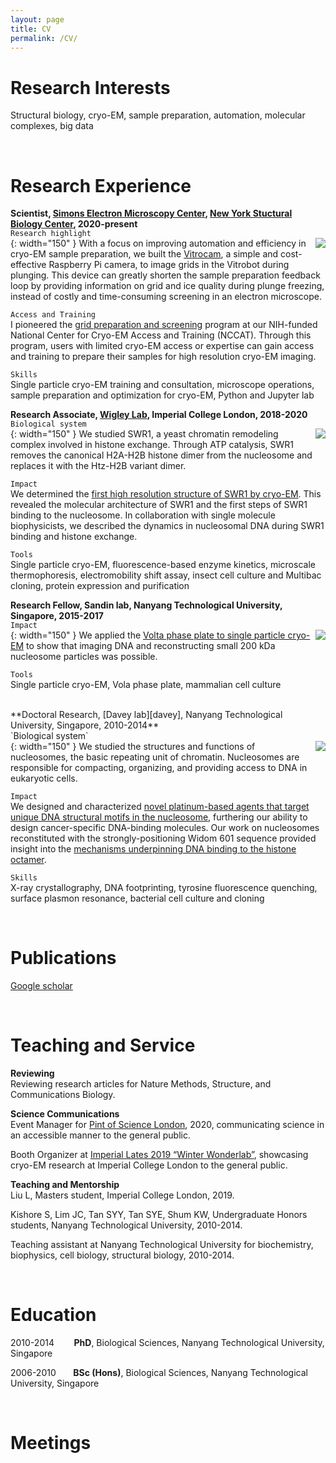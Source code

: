 ```yaml
---
layout: page
title: CV
permalink: /CV/
---
```


# Research Interests
Structural biology, cryo-EM, sample preparation, automation, molecular complexes, big data

<br>

# Research Experience
**Scientist, [Simons Electron Microscopy Center][semc], [New York Stuctural Biology Center][nysbc], 2020-present**
<br>
`Research highlight`<br>
<img align="right" src="/assets/vitrocam.png">{: width="150" }
With a focus on improving automation and efficiency in cryo-EM sample preparation, we built the [Vitrocam][vitrocam], a simple and cost-effective Raspberry Pi camera, to image grids in the Vitrobot during plunging. This device can greatly shorten the sample preparation feedback loop by providing information on grid and ice quality during plunge freezing, instead of costly and time-consuming screening in an electron microscope.

`Access and Training`<br>
I pioneered the [grid preparation and screening][gps] program at our NIH-funded National Center for Cryo-EM Access and Training (NCCAT). Through this program, users with limited cryo-EM access or expertise can gain access and training to prepare their samples for high resolution cryo-EM imaging.

`Skills`<br>
Single particle cryo-EM training and consultation, microscope operations, sample preparation and optimization for cryo-EM, Python and Jupyter lab

**Research Associate, [Wigley Lab][wigley], Imperial College London, 2018-2020**
<br>
`Biological system`<br>
<img align="right" src="/assets/swr1-dna.png">{: width="150" }
We studied SWR1, a yeast chromatin remodeling complex involved in histone exchange. Through ATP catalysis, SWR1 removes the canonical H2A-H2B histone dimer from the nucleosome and replaces it with the Htz-H2B variant dimer.

`Impact`<br>
We determined the [first high resolution structure of SWR1 by cryo-EM][swr1]. This revealed the molecular architecture of SWR1 and the first steps of SWR1 binding to the nucleosome. In collaboration with single molecule biophysicists, we described the dynamics in nucleosomal DNA during SWR1 binding and histone exchange.

`Tools`<br>
Single particle cryo-EM, fluorescence-based enzyme kinetics, microscale thermophoresis, electromobility shift assay, insect cell culture and Multibac cloning, protein expression and purification

**Research Fellow, Sandin lab, Nanyang Technological University, Singapore, 2015-2017**
<br>
`Impact`<br>
<img align="right" src="/assets/vpp-nucleosome.png">{: width="150" }
We applied the [Volta phase plate to single particle cryo-EM][vpp] to show that imaging DNA and reconstructing small 200 kDa nucleosome particles was possible.

`Tools`<br>
Single particle cryo-EM, Vola phase plate, mammalian cell culture

<br>
**Doctoral Research, [Davey lab][davey], Nanyang Technological University, Singapore, 2010-2014**<br>
`Biological system`<br>
<img align="right" src="/assets/dna-footprinting.png">{: width="150" }
We studied the structures and functions of nucleosomes, the basic repeating unit of chromatin. Nucleosomes are responsible for compacting, organizing, and providing access to DNA in eukaryotic cells.

`Impact`<br>
We designed and characterized [novel platinum-based agents that target unique DNA structural motifs in the nucleosome][platinum], furthering our ability to design cancer-specific DNA-binding molecules. Our work on nucleosomes reconstituted with the strongly-positioning Widom 601 sequence provided insight into the [mechanisms underpinning DNA binding to the histone octamer][601].

`Skills`<br>
X-ray crystallography, DNA footprinting, tyrosine fluorescence quenching, surface plasmon resonance, bacterial cell culture and cloning

<br>

# Publications
[Google scholar][googlescholar]

<br>

# Teaching and Service
**Reviewing**<br>
Reviewing research articles for Nature Methods, Structure, and Communications Biology.

**Science Communications**<br>
Event Manager for [Pint of Science London][pint], 2020, communicating science in an accessible manner to the general public.<br>

Booth Organizer at [Imperial Lates 2019 “Winter Wonderlab”][lates], showcasing cryo-EM research at Imperial College London to the general public.<br>

**Teaching and Mentorship**<br>
Liu L, Masters student, Imperial College London, 2019.

Kishore S, Lim JC, Tan SYY, Tan SYE, Shum KW, Undergraduate Honors students, Nanyang Technological University, 2010-2014.

Teaching assistant at Nanyang Technological University for biochemistry, biophysics, cell biology, structural biology, 2010-2014.

<br>

# Education
2010-2014
&nbsp;&nbsp;&nbsp;&nbsp;&nbsp;&nbsp;
**PhD**, Biological Sciences, Nanyang Technological University, Singapore

2006-2010
&nbsp;&nbsp;&nbsp;&nbsp;&nbsp;
**BSc (Hons)**, Biological Sciences, Nanyang Technological University, Singapore

<br>

# Meetings


[vitrocam]: https://www.biorxiv.org/content/10.1101/2022.06.16.496351v1
[gps]: https://nccat.nysbc.org/access/gps-session-help-guide/
[swr1]: https://www.science.org/doi/10.1126/science.aat7716
[vpp]: https://www.ncbi.nlm.nih.gov/pmc/articles/PMC5041491/
[semc]: https://semc.nysbc.org/
[nysbc]: https://nysbc.org/
[wigley]: https://www.structurebiomed.org/dale-wigley
[davey]: https://www3.ntu.edu.sg/home/davey/index.html
[platinum]: https://academic.oup.com/nar/article/43/11/5284/1169384
[601]: https://academic.oup.com/nar/article/40/13/6338/1013572
[orcid]: https://orcid.org/0000-0003-1224-2157
[googlescholar]: https://scholar.google.com/citations?hl=en&user=luJFDNQAAAAJ&view_op=list_works&sortby=pubdate
[pint]: https://pintofscience.co.uk/
[lates]: https://www.imperial.ac.uk/events/96204/imperial-lates-winter-wonderlab/
